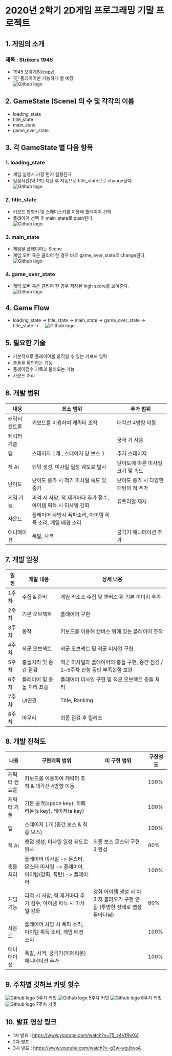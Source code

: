 # 2020년 2학기 2D게임 프로그래밍 기말 프로젝트    
## 1. 게임의 소개   
### 제목 : Strikers 1945   
 - 1945 오락게임(copy)   
 - 1인 플레이어만 가능하게 할 예정   
 ![Github logo](./res/Strikers_1945.png)   

## 2. GameState (Scene) 의 수 및 각각의 이름
- loading_state   
- title_state  
- main_state    
- game_over_state     
 
## 3. 각 GameState 별 다음 항목   
### 1. loading_state  
 - 게임 실행시 가장 먼저 실행된다    
 - 일정시간(약 1초) 지난 후 자동으로 title_state으로 change된다.    
 ![Github logo](./res/loading_state.png)   
### 2. title_state  
 - 키보드 방향키 및 스페이스키를 이용해 플레이어 선택      
 - 플레이어 선택 후 main_state로 push된다.   
 ![Github logo](./res/title_state.png)   
### 3. main_state    
 - 게임을 플레이하는 Scene    
 - 게임 오버 혹은 클리어 한 경우 바로 game_over_state로 change된다.     
 ![Github logo](./res/main_state.png)   
### 4. game_over_state   
 - 게임 오버 혹은 클리어 한 경우 저장된 high score를 보여준다.       
 ![Github logo](./res/game_over_state.png)   
 
## 4. Game Flow
 - loading_state -> title_state -> main_state -> game_over_state -> title_state -> ...
 ![Github logo](./res/gameflow.png)    
 
## 5. 필요한 기술
 - 기본적으로 플레이어를 움직일 수 있는 키보드 입력     
 - 충돌을 확인하는 기능   
 - 플레이점수 기록과 불러오는 기능    
 - 사운드 처리        

## 6. 개발 범위
 내용 | 최소 범위 | 추가 범위
 ---- | ---------- | --------- 
 캐릭터 컨트롤 | 키보드를 이용하여 캐릭터 조작 | 대각선 4방향 이동
 캐릭터 기술 |     | 궁극 기 사용
 맵 | 스테이지 1개 , 스테이지 당 보스 1 | 추가 스테이지
 적 AI | 랜덤 생성, 미사일 일정 궤도로 발사 | 난이도에 따른 미사일 크기 및 속도
 난이도 | 난이도 증가 시 적기 미사일 속도 및 증가 | 난이도 증가 시 다양한 패턴의 적 추가
 게임 기능 | 피격 시 사망, 적 제거마다 추가 점수, 아이템 획득 시 미사일 강화 | 튜토리얼 제시
 사운드 | 플레이어 사망시 폭파소리, 아이템 획득 소리, 게임 배경 소리
 애니메이션 | 폭발, 사격 | 궁극기 애니메이션 추가
 
## 7. 개발 일정
  일정 | 개발 내용| 상세 내용      
  ---- | ------- | -----------------
  1주차 | 수집 & 준비 | 게임 리소스 수집 및 캔버스 위 기본 이미지 추가    
  2주차 | 기본 오브젝트 | 플레이어 구현
  3주차 | 동작 | 키보드를 이용해 캔버스 위에 있는 플레이어 조작  
  4주차 | 적군 오브젝트 | 적군 오브젝트 및 적군 미사일 구현
  5주차 | 충돌처리 및 중간 점검 | 적군 미사일과 플레이어의 충돌 구현, 중간 점검 / 1~5주차 진행 동안 부족한점 보완
  6주차 | 플레이어 및 충돌 처리 최종 | 플레이어 미사일 구현 및 적군 오브젝트 충돌 처리
  7주차 | UI연결 | Title, Ranking
  8주차 | 마무리 | 최종 점검 후 릴리즈
  
 ## 8. 개발 진척도
 내용 | 구현계획 범위 | 미 구현 범위 | 구현정도
 ---- | ----------- |------------ | --------
 캐릭터 컨트롤 | 키보드를 이용하여 캐릭터 조작 & 대각선 4방향 이동 |     | 100%
 캐릭터 기술 | 기본 공격(space key), 히페리온(s key), 레이저(a key) |      | 100%
 맵 | 스테이지 1개 (중간 보스 & 최종 보스) |    | 100%
 적 AI | 랜덤 생성, 미사일 일정 궤도로 발사 | 최종 보스 몬스터 구현 미완성 | 80%
 충돌처리 | 플레이어 미사일 -> 몬스터, 몬스터 미사일 -> 플레이어, 아이템(강화, 폭탄) -> 플레이어 |   | 100%
 게임기능 | 피격 시 사망, 적 제거마다 추가 점수, 아이템 획득 시 미사일 강화 | 강화 아이템 생성 시 이미지 불러오기 구현 안됨 (투명한 상태로 맵을 돌아다님) | 80%
 사운드 | 플레이어 사망 시 폭파 소리, 아이템 획득 소리, 게임 배경 소리 |   | 100%
 애니매이션 | 폭발, 사격, 궁극기(히페리온) 애니메이션 추가 |      | 100%
 
 ## 9. 주차별 깃허브 커밋 횟수
 ![Github logo](./res/3주차.PNG)
 3주차 커밋
 ![Github logo](./res/5주차.PNG)
 5주차 커밋
 ![Github logo](./res/6주차.PNG)
 6주차 커밋
 ![Github logo](./res/7주차.PNG)
 7주차 커밋
 
 ## 10. 발표 영상 링크
  - 1차 발표 : https://www.youtube.com/watch?v=75_z4VfRwX4
  - 2차 발표 : 
  - 3차 발표 : https://www.youtube.com/watch?v=g3w-wgJbvoA
